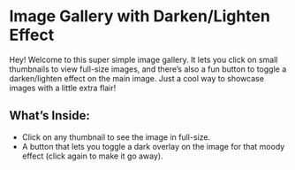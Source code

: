 # Image Gallery with Darken/Lighten Effect

Hey! Welcome to this super simple image gallery. It lets you click on small thumbnails to view full-size images, and there’s also a fun button to toggle a darken/lighten effect on the main image. Just a cool way to showcase images with a little extra flair!

## What’s Inside:
- Click on any thumbnail to see the image in full-size.
- A button that lets you toggle a dark overlay on the image for that moody effect (click again to make it go away).

